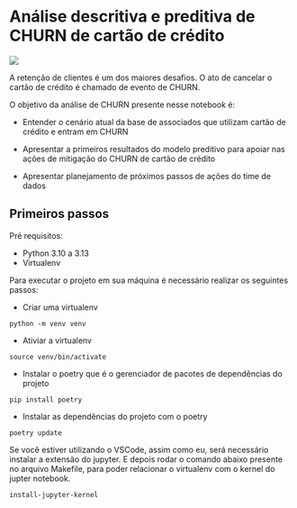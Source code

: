# Análise descritiva e preditiva de CHURN de cartão de crédito

<a target="_blank" href="https://cookiecutter-data-science.drivendata.org/">
    <img src="https://img.shields.io/badge/CCDS-Project%20template-328F97?logo=cookiecutter" />
</a>


A retenção de clientes é um dos maiores desafios. O ato de cancelar o cartão de crédito é chamado de evento de CHURN.

O objetivo da análise de CHURN presente nesse notebook é:
- Entender o cenário atual da base de associados que utilizam cartão de crédito e entram em CHURN

- Apresentar a primeiros resultados do modelo preditivo para apoiar nas ações de mitigação do CHURN de cartão de crédito

- Apresentar planejamento de próximos passos de ações do time de dados


## Primeiros passos

Pré requisitos:
- Python 3.10 a 3.13
- Virtualenv

Para executar o projeto em sua máquina é necessário realizar os seguintes passos:

- Criar uma virtualenv
```
python -m venv venv
``` 

- Ativiar a virtualenv
```
source venv/bin/activate
```

- Instalar o poetry que é o gerenciador de pacotes de dependências do projeto
```
pip install poetry
```

- Instalar as dependências do projeto com o poetry
```
poetry update
```

Se você estiver utilizando o VSCode, assim como eu, será necessário instalar a extensão do jupyter. E depois rodar o comando abaixo presente no arquivo Makefile, para poder relacionar o virtualenv com o kernel do jupter notebook.
```
install-jupyter-kernel
```
